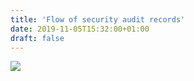 ```yaml
---
title: 'Flow of security audit records'
date: 2019-11-05T15:32:00+01:00
draft: false
---
```


[![](https://1.bp.blogspot.com/-8cOpavUpHbo/XcGH7ANoDXI/AAAAAAAAuQc/bn1aTcVUpyQ-y-BSUCeAK8nWtoMLuh8JgCLcBGAsYHQ/s640/Auto0047%2B11-5-2019%2B9.31.09%2BAM.jpg)](https://1.bp.blogspot.com/-8cOpavUpHbo/XcGH7ANoDXI/AAAAAAAAuQc/bn1aTcVUpyQ-y-BSUCeAK8nWtoMLuh8JgCLcBGAsYHQ/s1600/Auto0047%2B11-5-2019%2B9.31.09%2BAM.jpg)